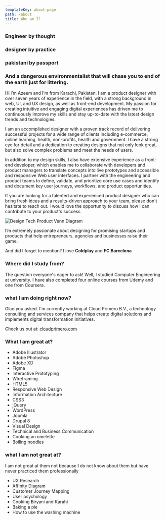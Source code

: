 ```yaml
---
templateKey: about-page
path: /about
title: Who am I?
---
```

### Engineer by thought

### designer by practice

### pakistani by passport

### And a dangerous environmentalist that will chase you to end of the earth just for littering.

Hi I’m Azeem and I'm from Karachi, Pakistan. I am a product designer with over seven years of experience in the field, with a strong background in web, UI, and UX design, as well as front-end development. My passion for creating intuitive and engaging digital experiences has driven me to continuously improve my skills and stay up-to-date with the latest design trends and technologies.



I am an accomplished designer with a proven track record of delivering successful projects for a wide range of clients including e-commerce, online learning, health, non-profits, health and government. I have a strong eye for detail and a dedication to creating designs that not only look great, but also solve complex problems and meet the needs of users.



In addition to my design skills, I also have extensive experience as a front-end developer, which enables me to collaborate with developers and product managers to translate concepts into live prototypes and accessible and responsive Web user interfaces. I partner with the engineering and product teams to define, validate, and prioritize core use cases and identify and document key user journeys, workflows, and product opportunities.
 

If you are looking for a talented and experienced product designer who can bring fresh ideas and a results-driven approach to your team, please don't hesitate to reach out. I would love the opportunity to discuss how I can contribute to your product's success.

![Design Tech Product Venn Diagram](/img/venn-scribbles-azeem.png)

I’m extremely passionate about designing for promising startups and products that help entrepreneurs, agencies and businesses raise their game.

And did I forget to mention? I love **Coldplay** and **FC Barcelona**

### Where did I study from?

The question everyone's eager to ask! Well, I studied Computer Engineering at university. I have also completed four online courses from Udemy and one from Coursera.

### what I am doing right now?

Glad you asked. I'm currently working at Cloud Primero B.V., a technology consulting and services company that helps create digital solutions and implements digital transformation initiatives.

Check us out at: [cloudprimero.com](https://cloudprimero.com/)

### What I am great at?

* Adobe Illustrator
* Adobe Photoshop
* Adobe XD
* Figma
* Interactive Prototyping
* Wireframing
* HTML5
* Responsive Web Design
* Information Architecture
* CSS3
* jQuery
* WordPress
* Joomla
* Drupal 8
* Visual Design
* Technical and Business Communication
* Cooking an omelette
* Boiling noodles

### what I am not great at?

I am not great at them not because I do not know about them but have never practiced them professionally

* UX Research
* Affinity Diagram
* Customer Journey Mapping
* User psychology
* Cooking Biryani and Karahi
* Baking a pie
* How to use the washing machine
